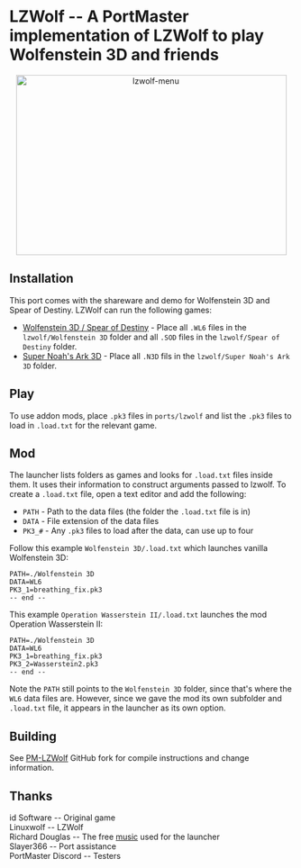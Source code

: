 # LZWolf -- A PortMaster implementation of LZWolf to play Wolfenstein 3D and friends
<div align="center">
  <img src="https://github.com/user-attachments/assets/7c94dfb7-b86a-421a-bd26-142900204663" alt="lzwolf-menu" width="480" height="320"/>
</div>

## Installation
This port comes with the shareware and demo for Wolfenstein 3D and Spear of Destiny. LZWolf can run the following games:

- [Wolfenstein 3D / Spear of Destiny](https://www.gog.com/en/game/wolfenstein_3d) - Place all `.WL6` files in the `lzwolf/Wolfenstein 3D` folder and all `.SOD` files in the `lzwolf/Spear of Destiny` folder.
- [Super Noah's Ark 3D](https://wisdomtree.itch.io/s3dna) - Place all `.N3D` fils in the `lzwolf/Super Noah's Ark 3D` folder.

## Play
To use addon mods, place `.pk3` files in `ports/lzwolf` and list the `.pk3` files to load in `.load.txt` for the relevant game.

## Mod
The launcher lists folders as games and looks for `.load.txt` files inside them. It uses their information to construct arguments passed to lzwolf. To create a `.load.txt` file, open a text editor and add the following:

- `PATH` - Path to the data files (the folder the `.load.txt` file is in)
- `DATA` - File extension of the data files
- `PK3_#` - Any `.pk3` files to load after the data, can use up to four

Follow this example `Wolfenstein 3D/.load.txt` which launches vanilla Wolfenstein 3D:

```
PATH=./Wolfenstein 3D
DATA=WL6
PK3_1=breathing_fix.pk3
-- end --
```

This example `Operation Wasserstein II/.load.txt` launches the mod Operation Wasserstein II:

```
PATH=./Wolfenstein 3D
DATA=WL6
PK3_1=breathing_fix.pk3
PK3_2=Wasserstein2.pk3
-- end --
```

Note the `PATH` still points to the `Wolfenstein 3D` folder, since that's where the `WL6` data files are. However, since we gave the mod its own subfolder and `.load.txt` file, it appears in the launcher as its own option.

## Building
See [PM-LZWolf](https://github.com/JeodC/pm-lzwolf) GitHub fork for compile instructions and change information.

## Thanks
id Software -- Original game  
Linuxwolf -- LZWolf  
Richard Douglas -- The free [music](https://richdouglasmusic.bandcamp.com/album/wolfenstein-symphony-music-inspired-by-wolfenstein-3d) used for the launcher  
Slayer366 -- Port assistance  
PortMaster Discord -- Testers
